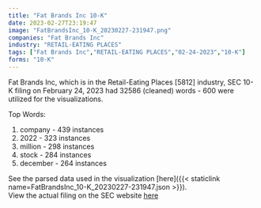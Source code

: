 ```yaml
---
title: "Fat Brands Inc 10-K"
date: 2023-02-27T23:19:47
image: "FatBrandsInc_10-K_20230227-231947.png"
companies: "Fat Brands Inc"
industry: "RETAIL-EATING PLACES"
tags: ["Fat Brands Inc","RETAIL-EATING PLACES","02-24-2023","10-K"]
forms: "10-K"
---
```

Fat Brands Inc, which is in the Retail-Eating Places [5812] industry, SEC 10-K filing on February 24, 2023 had 32586 (cleaned) words - 600 were utilized for the visualizations.

Top Words:
1. company - 439 instances
2. 2022 - 323 instances
3. million - 298 instances
4. stock - 284 instances
5. december - 264 instances


See the parsed data used in the visualization [here]({{< staticlink name=FatBrandsInc_10-K_20230227-231947.json >}}).  
View the actual filing on the SEC website [here](https://www.sec.gov/Archives/edgar/data/1705012/0001628280-23-005078.txt)